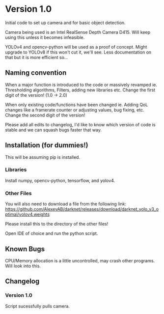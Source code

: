 # Version 1.0

Initial code to set up camera and for basic object detection.

Camera being used is an Intel RealSense Depth Camera D415. Will keep using this unless it becomes infeasible.

YOLOv4 and opencv-python will be used as a proof of concept. Might upgrade to YOLOv8 if this won't cut it, we'll see. Less documentation on that but it is more efficient so...

## Naming convention
When a major function is introduced to the code or massively revamped ie. Thresholding algorithms, Filters, adding new libraries etc. Change the first digit of the version! (1.0 -> 2.0)

When only existing code/functions have been changed ie. Adding QoL changes like a framerate counter or adjusting values, bug fixing, etc. Change the second digit of the version!

Please add all edits to changelog, I'd like to know which version of code is stable and we can squash bugs faster that way.

## Installation (for dummies!)
This will be assuming pip is installed.

### Libraries
Install numpy, opencv-python, tensorflow, and yolov4.

### Other Files
You will also need to download a file from the following link: https://github.com/AlexeyAB/darknet/releases/download/darknet_yolo_v3_optimal/yolov4.weights

Please install this to the directory of the other files!

Open IDE of choice and run the python script.

## Known Bugs
CPU/Memory allocation is a little uncontrolled, may crash other programs. Will look into this.


## Changelog
### Version 1.0
Script sucessfully pulls camera.
